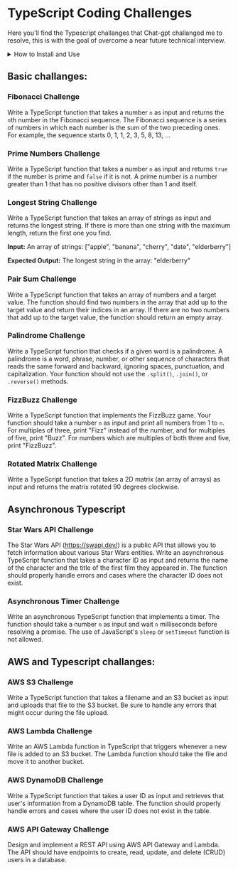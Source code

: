 # TypeScript Coding Challenges

Here you'll find the Typescript challanges that Chat-gpt challanged me to resolve, this is with the goal of overcome a near future technical interview. 

<details>
<summary>How to Install and Use</summary>

## Prerequisites

Before you begin, ensure you have met the following requirements:

- You have installed the latest version of [Node.js and npm](https://nodejs.org/en/download/).
- You have installed [TypeScript](https://www.typescriptlang.org/download) globally. You can 

* Install it using npm:

```npm install -g typescript```

* You have installed nodemon globally. Nodemon is a utility that will monitor for any changes in your source and automatically restart your server. 
Install it using npm:

```npm install -g nodemon```


### Using TypeScript Challenges
To use TypeScript Challenges, follow these steps:

* Clone this repository to your local machine.

```https://github.com/AngelDHackerman/backend-dev.git```

* Navigate to the project directory.

```cd typescript-challenges```

* Install the project dependencies.

```npm install --save-dev typescript```  

* Change the configuration of the tsconfig.json file

```"outDir": "dist",``` This indicate to which folder you want to send the transpile javascript files. 

__(For this steps you can use 2 terminal tabs or as I recoment to you, spilt your terminal in half)__

* Run the JavaScript files with nodemon: 

```nodemon dist/<filename>.js```

* If you want to keep the TypeScript compiler running in watch mode, use the following command:

```tsc --watch```

This will automatically compile your TypeScript files to JavaScript whenever they are saved.

</details>


## Basic challanges:

### Fibonacci Challenge
Write a TypeScript function that takes a number `n` as input and returns the `n`th number in the Fibonacci sequence. 
The Fibonacci sequence is a series of numbers in which each number is the sum of the two preceding ones. For example, the sequence starts 0, 1, 1, 2, 3, 5, 8, 13, ...

### Prime Numbers Challenge
Write a TypeScript function that takes a number `n` as input and returns `true` if the number is prime and `false` if it is not. 
A prime number is a number greater than 1 that has no positive divisors other than 1 and itself.

### Longest String Challenge
Write a TypeScript function that takes an array of strings as input and returns the longest string. 
If there is more than one string with the maximum length, return the first one you find.

__Input:__
An array of strings:  ["apple", "banana", "cherry", "date", "elderberry"]

__Expected Output:__
The longest string in the array:  "elderberry"

### Pair Sum Challenge
Write a TypeScript function that takes an array of numbers and a target value. 
The function should find two numbers in the array that add up to the target value and return their indices in an array. 
If there are no two numbers that add up to the target value, the function should return an empty array.

### Palindrome Challenge
Write a TypeScript function that checks if a given word is a palindrome. 
A palindrome is a word, phrase, number, or other sequence of characters that reads the same forward and backward, ignoring spaces, punctuation, and capitalization. 
Your function should not use the `.split()`, `.join()`, or `.reverse()` methods.

### FizzBuzz Challenge
Write a TypeScript function that implements the FizzBuzz game. 
Your function should take a number `n` as input and print all numbers from 1 to `n`. For multiples of three, print "Fizz" instead of the number, and for multiples of five, print "Buzz". For numbers which are multiples of both three and five, print "FizzBuzz".

### Rotated Matrix Challenge
Write a TypeScript function that takes a 2D matrix (an array of arrays) as input and returns the matrix rotated 90 degrees clockwise.


## Asynchronous Typescript

### Star Wars API Challenge
The Star Wars API (https://swapi.dev/) is a public API that allows you to fetch information about various Star Wars entities. 
Write an asynchronous TypeScript function that takes a character ID as input and returns the name of the character and the title of the first film they appeared in. 
The function should properly handle errors and cases where the character ID does not exist.

### Asynchronous Timer Challenge
Write an asynchronous TypeScript function that implements a timer. 
The function should take a number `n` as input and wait `n` milliseconds before resolving a promise. 
The use of JavaScript's `sleep` or `setTimeout` function is not allowed.


## AWS and Typescript challanges: 

### AWS S3 Challenge
Write a TypeScript function that takes a filename and an S3 bucket as input and uploads that file to the S3 bucket. 
Be sure to handle any errors that might occur during the file upload.

### AWS Lambda Challenge
Write an AWS Lambda function in TypeScript that triggers whenever a new file is added to an S3 bucket. 
The Lambda function should take the file and move it to another bucket.

### AWS DynamoDB Challenge
Write a TypeScript function that takes a user ID as input and retrieves that user's information from a DynamoDB table. 
The function should properly handle errors and cases where the user ID does not exist in the table.

### AWS API Gateway Challenge
Design and implement a REST API using AWS API Gateway and Lambda. The API should have endpoints to create, read, update, and delete (CRUD) users in a database.
